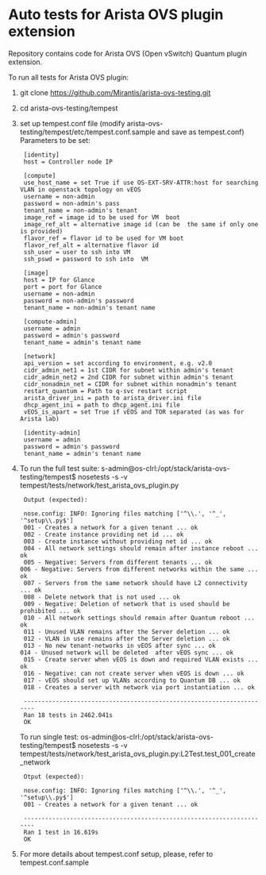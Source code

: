 Auto tests for Arista OVS plugin extension
==========================================

Repository contains code for Arista OVS (Open vSwitch) Quantum plugin extension.

To run all tests for Arista OVS plugin:

1. git clone https://github.com/Mirantis/arista-ovs-testing.git
2. cd arista-ovs-testing/tempest
2. set up tempest.conf file (modify arista-ovs-testing/tempest/etc/tempest.conf.sample and save as tempest.conf)
        Parameters to be set:

        [identity]
        host = Controller node IP

        [compute]
        use_host_name = set True if use OS-EXT-SRV-ATTR:host for searching VLAN in openstack topology on vEOS
        username = non-admin
        password = non-admin's pass
        tenant_name = non-admin's tenant
        image_ref = image id to be used for VM  boot
        image_ref_alt = alternative image id (can be  the same if only one is provided)
        flavor_ref = flavor id to be used for VM boot
        flavor_ref_alt = alternative flavor id
        ssh_user = user to ssh into VM
        ssh_pswd = password to ssh into  VM

        [image]
        host = IP for Glance 
        port = port for Glance
        username = non-admin
        password = non-admin's password
        tenant_name = non-admin's tenant name

        [compute-admin]
        username = admin
        password = admin's password
        tenant_name = admin's tenant name

        [network]
        api_version = set according to environment, e.g. v2.0
        cidr_admin_net1 = 1st CIDR for subnet within admin's tenant
        cidr_admin_net2 = 2nd CIDR for subnet within admin's tenant
        cidr_nonadmin_net = CIDR for subnet within nonadmin's tenant
        restart_quantum = Path to q-svc restart script
        arista_driver_ini = path to arista_driver.ini file
        dhcp_agent_ini = path to dhcp_agent.ini file
        vEOS_is_apart = set True if vEOS and TOR separated (as was for Arista lab)

        [identity-admin]
        username = admin
        password = admin's password
        tenant_name = admin's tenant name

3. To run the full test suite:
        s-admin@os-clrl:/opt/stack/arista-ovs-testing/tempest$ nosetests -s -v tempest/tests/network/test_arista_ovs_plugin.py

        Output (expected):

        nose.config: INFO: Ignoring files matching ['^\\.', '^_', '^setup\\.py$']
        001 - Creates a network for a given tenant ... ok
        002 - Create instance providing net id ... ok
        003 - Create instance without providing net id ... ok
        004 - All network settings should remain after instance reboot ... ok
        005 - Negative: Servers from different tenants ... ok                                                                                                                                                                                               006 - Negative: Servers from different networks within the same ... ok
        007 - Servers from the same network should have L2 connectivity ... ok
        008 - Delete network that is not used ... ok
        009 - Negative: Deletion of network that is used should be prohibited ... ok
        010 - All network settings should remain after Quantum reboot ... ok
        011 - Unused VLAN remains after the Server deletion ... ok
        012 - VLAN in use remains after the Server deletion ... ok
        013 - No new tenant-networks in vEOS after sync ... ok                                                                                                                                                                                              014 - Unused network will be deleted  after vEOS sync ... ok
        015 - Create server when vEOS is down and required VLAN exists ... ok
        016 - Negative: can not create server when vEOS is down ... ok
        017 - vEOS should set up VLANs according to Quantum DB ... ok
        018 - Creates a server with network via port instantiation ... ok

        ----------------------------------------------------------------------
        Ran 18 tests in 2462.041s
        OK

   To run single test:
        os-admin@os-clrl:/opt/stack/arista-ovs-testing/tempest$ nosetests -s -v tempest/tests/network/test_arista_ovs_plugin.py:L2Test.test_001_create_network

        Otput (expected):

        nose.config: INFO: Ignoring files matching ['^\\.', '^_', '^setup\\.py$']
        001 - Creates a network for a given tenant ... ok

        ----------------------------------------------------------------------
        Ran 1 test in 16.619s
        OK

4. For more details about tempest.conf setup, please, refer to tempest.conf.sample
